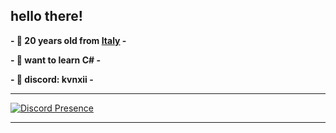 hello there!
----------

**- 🌾 20 years old from [Italy](https://www.google.com/maps/place/Veneto/@45.7301229,10.5429725,8z/data=!3m1!4b1!4m6!3m5!1s0x4778d7f1cc04b777:0x107098715907c70!8m2!3d45.4414662!4d12.3152595!16zL20vMGJ6amY?entry=ttu) -** 

**- 🍫 want to learn C# -** 

**- 🥓 discord: kvnxii -**

----------

[![Discord Presence](https://lanyard-profile-readme.vercel.app/api/493878038505979904?bg=31241a&borderRadius=2px)](https://lanyard-visualizer.netlify.app/493878038505979904) 

----------

[](<img src="https://github.com/akvnxii/akvnxii/assets/75858881/1fcf3993-79c5-4e92-a31e-337168f61c96" width="250" height="250">)
